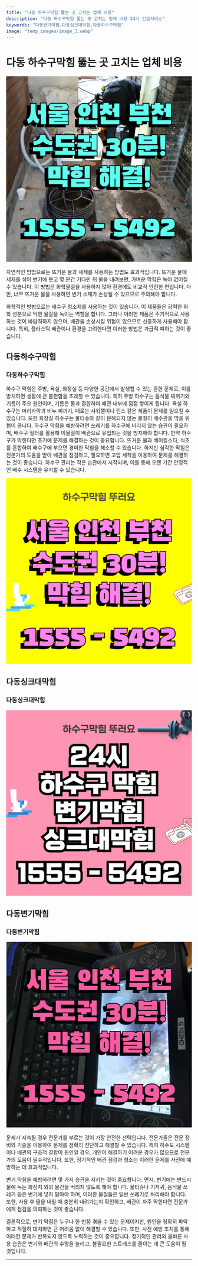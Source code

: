 ```yaml
---
title: "다동 하수구막힘 뚫는 곳 고치는 업체 비용"
description: "다동 하수구막힘 뚫는 곳 고치는 업체 비용 24시 긴급서비스"
keywords: "다동변기막힘,다동싱크대막힘,다동하수구막힘"
image: "temp_images/image_3.webp"
---
```


# 다동 하수구막힘 뚫는 곳 고치는 업체 비용

![다동하수구막힘](temp_images/image_5.webp) 

자연적인 방법으로는 뜨거운 물과 세제를 사용하는 방법도 효과적입니다. 뜨거운 물에 세제를 섞어 변기에 붓고 몇 분간 기다린 뒤 물을 내려보면, 가벼운 막힘은 녹아 없어질 수 있습니다. 이 방법은 화학물질을 사용하지 않아 환경에도 비교적 안전한 편입니다. 다만, 너무 뜨거운 물을 사용하면 변기 소재가 손상될 수 있으므로 주의해야 합니다.

화학적인 방법으로는 배수구 청소제를 사용하는 것이 있습니다. 이 제품들은 강력한 화학 성분으로 막힌 물질을 녹이는 역할을 합니다. 그러나 이러한 제품은 주기적으로 사용하는 것이 바람직하지 않으며, 배관을 손상시킬 위험이 있으므로 신중하게 사용해야 합니다. 특히, 플라스틱 배관이나 환경을 고려한다면 이러한 방법은 가급적 피하는 것이 좋습니다.


## 다동하수구막힘

### 다동하수구막힘

하수구 막힘은 주방, 욕실, 화장실 등 다양한 공간에서 발생할 수 있는 흔한 문제로, 이를 방치하면 생활에 큰 불편함을 초래할 수 있습니다. 특히 주방 하수구는 음식물 찌꺼기와 기름이 주요 원인이며, 기름은 물과 결합하여 배관 내부에 점점 쌓이게 됩니다. 욕실 하수구는 머리카락과 비누 찌꺼기, 때로는 샤워젤이나 린스 같은 제품이 문제를 일으킬 수 있습니다. 또한 화장실 하수구는 물티슈와 같이 분해되지 않는 물질이 배수관을 막을 위험이 큽니다. 하수구 막힘을 예방하려면 쓰레기를 하수구에 버리지 않는 습관이 필요하며, 배수구 필터를 활용해 이물질이 배관으로 유입되는 것을 방지해야 합니다. 만약 하수구가 막힌다면 초기에 문제를 해결하는 것이 중요합니다. 뜨거운 물과 베이킹소다, 식초를 혼합하여 배수구에 부으면 경미한 막힘을 해소할 수 있습니다. 하지만 심각한 막힘은 전문가의 도움을 받아 배관을 점검하고, 필요하면 고압 세척을 이용하여 문제를 해결하는 것이 좋습니다. 하수구 관리는 작은 습관에서 시작되며, 이를 통해 오랜 기간 안정적인 배수 시스템을 유지할 수 있습니다.

![다동하수구막힘](temp_images/image_1.webp) 



## 다동싱크대막힘

### 다동싱크대막힘

![다동싱크대막힘](temp_images/image_0.webp) 



## 다동변기막힘

### 다동변기막힘

![다동변기막힘](temp_images/image_6.webp) 

  문제가 지속될 경우 전문가를 부르는 것이 가장 안전한 선택입니다. 전문가들은 전문 장비와 기술을 이용하여 문제를 정확히 진단하고 해결할 수 있습니다. 특히 하수도 시스템이나 배관의 구조적 결함이 원인일 경우, 개인이 해결하기 어려운 경우가 많으므로 전문가의 도움이 필수적입니다. 또한, 정기적인 배관 점검과 청소는 이러한 문제를 사전에 예방하는 데 효과적입니다.

변기 막힘을 예방하려면 몇 가지 습관을 지키는 것이 중요합니다. 먼저, 변기에는 반드시 물에 녹는 화장지 외의 물건을 버리지 않도록 해야 합니다. 물티슈나 기저귀, 음식물 쓰레기 등은 변기에 넣지 말아야 하며, 이러한 물질들은 일반 쓰레기로 처리해야 합니다. 또한, 사용 후 물을 내릴 때 충분히 내려가는지 확인하고, 배관이 자주 막힌다면 전문가에게 점검을 의뢰하는 것이 좋습니다.

결론적으로, 변기 막힘은 누구나 한 번쯤 겪을 수 있는 문제이지만, 원인을 정확히 파악하고 적절히 대처하면 큰 어려움 없이 해결할 수 있습니다. 또한, 사전 예방 조치를 통해 이러한 문제가 반복되지 않도록 노력하는 것이 중요합니다. 정기적인 관리와 올바른 사용 습관은 변기와 배관의 수명을 늘리고, 불필요한 스트레스를 줄이는 데 큰 도움이 될 것입니다.

---

